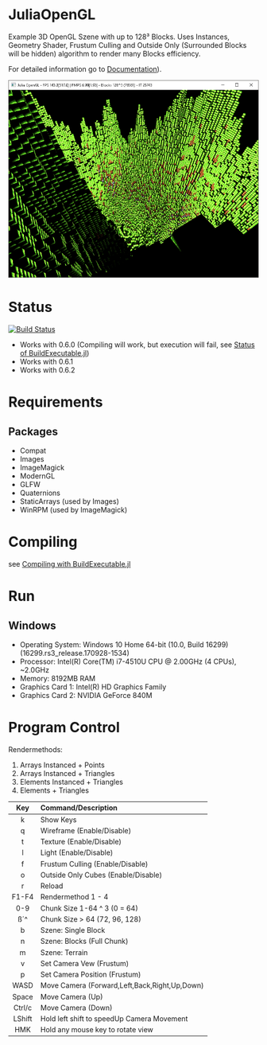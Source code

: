 [statusPic]: status.png "128³ Blocks"

# JuliaOpenGL

Example 3D OpenGL Szene with up to 128³ Blocks. Uses Instances, Geometry Shader, Frustum Culling and Outside Only (Surrounded Blocks will be hidden) algorithm to render many Blocks efficiency.

For detailed information go to [Documentation](https://gilga.github.io/JuliaOpenGL/)).

![statusPic][statusPic]

# Status
[![Build Status](https://travis-ci.org/Gilga/JuliaOpenGL.svg?branch=master)](https://travis-ci.org/Gilga/JuliaOpenGL)
* Works with 0.6.0 (Compiling will work, but execution will fail, see [Status of BuildExecutable.jl](https://github.com/Gilga/BuildExecutable.jl#status))
* Works with 0.6.1
* Works with 0.6.2

# Requirements
## Packages
* Compat
* Images
* ImageMagick
* ModernGL
* GLFW
* Quaternions
* StaticArrays (used by Images)
* WinRPM (used by ImageMagick)

# Compiling
see [Compiling with BuildExecutable.jl](https://github.com/Gilga/BuildExecutable.jl#compiling)

# Run
## Windows
* Operating System: Windows 10 Home 64-bit (10.0, Build 16299) (16299.rs3_release.170928-1534)
* Processor: Intel(R) Core(TM) i7-4510U CPU @ 2.00GHz (4 CPUs), ~2.0GHz
* Memory: 8192MB RAM
* Graphics Card 1: Intel(R) HD Graphics Family
* Graphics Card 2: NVIDIA GeForce 840M

# Program Control
Rendermethods: 
1. Arrays Instanced + Points
2. Arrays Instanced + Triangles
3. Elements Instanced + Triangles
4. Elements + Triangles

| Key   | Command/Description
|:-----:| :---
|  k    | Show Keys
|  q    | Wireframe (Enable/Disable)     
|  t    | Texture (Enable/Disable)
|  l    | Light (Enable/Disable)
|  f    | Frustum Culling (Enable/Disable)
|  o    | Outside Only Cubes (Enable/Disable)
|  r    | Reload
|F1-F4  | Rendermethod 1 - 4
| 0-9   | Chunk Size 1-64 ^ 3 (0 = 64)
| ß´^   | Chunk Size > 64 (72, 96, 128)
|  b    | Szene: Single Block
|  n    | Szene: Blocks (Full Chunk)
|  m    | Szene: Terrain
|  v    | Set Camera Vew (Frustum)
|  p    | Set Camera Position (Frustum)
| WASD  | Move Camera (Forward,Left,Back,Right,Up,Down)
|Space  | Move Camera (Up)
|Ctrl/c | Move Camera (Down)
|LShift | Hold left shift to speedUp Camera Movement
| HMK   | Hold any mouse key to rotate view
